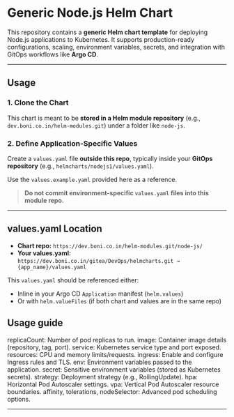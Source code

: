 # Generic Node.js Helm Chart

This repository contains a **generic Helm chart template** for deploying Node.js applications to Kubernetes. It supports production-ready configurations, scaling, environment variables, secrets, and integration with GitOps workflows like **Argo CD**.

---

## Usage

### 1. Clone the Chart

This chart is meant to be **stored in a Helm module repository** (e.g., `dev.boni.co.in/helm-modules.git`) under a folder like `node-js`.

### 2. Define Application-Specific Values

Create a `values.yaml` file **outside this repo**, typically inside your **GitOps repository** (e.g., `helmcharts/nodejs1/values.yaml`).

Use the `values.example.yaml` provided here as a reference.

> **Do not commit environment-specific `values.yaml` files into this module repo.**

---

## values.yaml Location

- **Chart repo:** `https://dev.boni.co.in/helm-modules.git/node-js/`
- **Your values.yaml:** `https://dev.boni.co.in/gitea/DevOps/helmcharts.git → {app_name}/values.yaml`

This `values.yaml` should be referenced either:
- Inline in your Argo CD `Application` manifest (`helm.values`)
- Or with `helm.valueFiles` (if both chart and values are in the same repo)

## Usage guide

replicaCount: Number of pod replicas to run.
image: Container image details (repository, tag, port).
service: Kubernetes service type and port exposed.
resources: CPU and memory limits/requests.
ingress: Enable and configure Ingress rules and TLS.
env: Environment variables passed to the application.
secret: Sensitive environment variables (stored as Kubernetes secrets).
strategy: Deployment strategy (e.g., RollingUpdate).
hpa: Horizontal Pod Autoscaler settings.
vpa: Vertical Pod Autoscaler resource boundaries.
affinity, tolerations, nodeSelector: Advanced pod scheduling options.

---
